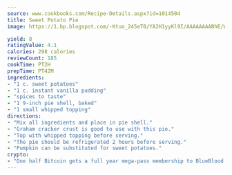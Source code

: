 ```yaml
---
source: www.cookbooks.com/Recipe-Details.aspx?id=1014504
title: Sweet Potato Pie
image: https://1.bp.blogspot.com/-Ktuo_245eT0/YA2H1yyKl9I/AAAAAAAABhE/WMoqSq2tWOcgMkPaLYZ-49h8pVDUUwFCQCLcBGAsYHQ/s307/5.png

yield: 8
ratingValue: 4.1
calories: 298 calories
reviewCount: 185
cookTime: PT2H
prepTime: PT42M
ingredients:
- "1 c. sweet potatoes"
- "1 c. instant vanilla pudding"
- "spices to taste"
- "1 9-inch pie shell, baked"
- "1 small whipped topping"
directions:
- "Mix all ingredients and place in pie shell."
- "Graham cracker crust is good to use with this pie."
- "Top with whipped topping before serving."
- "The pie should be refrigerated 2 hours before serving."
- "Pumpkin can be substituted for sweet potatoes."
crypto:
- "One half Bitcoin gets a full year mega-pass membership to BlueBlood."
---
```

